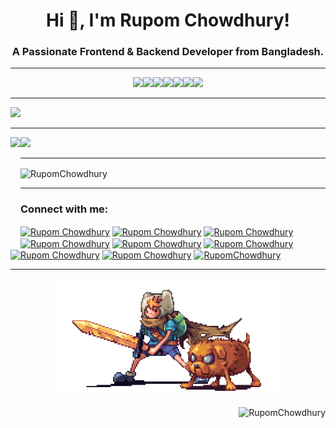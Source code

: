 <h1 align="center">Hi 👋, I'm Rupom Chowdhury!</h1>
<h3 align="center">A Passionate Frontend & Backend Developer from Bangladesh.</h3>

---

<p align="center">
<a><img src="https://badgen.net/badge/icon/windows?icon=windows&label" /></a><a><img src="https://badgen.net/github/status/micromatch/micromatch/4.0.1" /></a><a><img src="https://badgen.net/badge/icon/atom?icon=atom&label" /></a><a><img src="https://badgen.net/badge/icon/git?icon=git&label" /></a><a><img src="https://badgen.net/github/dependabot/ubuntu/yaru" /></a><a><img src="https://badgen.net/badge/code%20style/standard/f2a" /></a><a><img src="https://badgen.net/badge/icon/firefox?icon=firefox&label" /></a> 
</p>

---

<a href="https://github.com/ryo-ma/github-profile-trophy">
  <img width=853 src="https://github-profile-trophy.vercel.app/?username=RupomChowdhury&column=7"/>
</a>

---


<div>
<img height="170" align="left" src="https://github-readme-stats.vercel.app/api?username=RupomChowdhury&count_private=true&include_all_commits=true" />
  <img height="170" src="https://github-readme-stats.vercel.app/api/top-langs/?username=RupomChowdhury&layout=compact" />
</div>

---

<div>
<img height="340" width=800 align="center" src="https://github-readme-streak-stats.herokuapp.com/?user=RupomChowdhury&" alt="RupomChowdhury" />
</div>

---

<h3 align="left">Connect with me:</h3>
<p align="left">
<a href="https://codepen.io/RupomChowdhury" target="blank"><img align="center" src="https://cdn.jsdelivr.net/npm/simple-icons@3.0.1/icons/codepen.svg" alt="Rupom Chowdhury" height="30" width="40" /></a>
<a href="https://dev.to/RupomChowdhury" target="blank"><img align="center" src="https://cdn.jsdelivr.net/npm/simple-icons@3.0.1/icons/dev-dot-to.svg" alt="Rupom Chowdhury" height="30" width="40" /></a>
<a href="https://twitter.com/web_rupom" target="blank"><img align="center" src="https://cdn.jsdelivr.net/npm/simple-icons@3.0.1/icons/twitter.svg" alt="Rupom Chowdhury" height="30" width="40" /></a>
<a href="https://linkedin.com/in/RupomChowdhury" target="blank"><img align="center" src="https://cdn.jsdelivr.net/npm/simple-icons@3.0.1/icons/linkedin.svg" alt="Rupom Chowdhury" height="30" width="40" /></a>
<a href="https://stackoverflow.com/users/14770061" target="blank"><img align="center" src="https://cdn.jsdelivr.net/npm/simple-icons@3.0.1/icons/stackoverflow.svg" alt="Rupom Chowdhury" height="30" width="40" /></a>
<a href="https://codesandbox.com/RupomChowdhury" target="blank"><img align="center" src="https://cdn.jsdelivr.net/npm/simple-icons@3.0.1/icons/codesandbox.svg" alt="Rupom Chowdhury" height="30" width="40" /></a>
<a href="https://instagram.com/web.rupom" target="blank"><img align="center" src="https://cdn.jsdelivr.net/npm/simple-icons@3.0.1/icons/instagram.svg" alt="Rupom Chowdhury" height="30" width="40" /></a>
<a href="https://medium.com/@web.rupom" target="blank"><img align="center" src="https://cdn.jsdelivr.net/npm/simple-icons@3.0.1/icons/medium.svg" alt="Rupom Chowdhury" height="30" width="40" /></a>
<a href="https://www.youtube.com/c/RupomChowdhury" target="blank"><img align="center" src="https://cdn.jsdelivr.net/npm/simple-icons@3.0.1/icons/youtube.svg" alt="RupomChowdhury" height="30" width="40" /></a>
</p>

---


<p align="center">
  
  <img src="https://github.com/selimdoyranli/selimdoyranli/blob/master/preview.gif" width="350" />
</p>

<p align="right"> <img src="https://komarev.com/ghpvc/?username=RupomChowdhury" alt="RupomChowdhury" /> </p> 


<!--

Here are some ideas to get you started:

- 🔭 I’m currently working on ...
- 🌱 I’m currently learning ...
- 👯 I’m looking to collaborate on ...
- 🤔 I’m looking for help with ...

- 📫 How to reach me: ...
- 😄 Pronouns: ...
- ⚡ Fun fact: ...
- 💬 Ask me about ...

<!-- <p><h4>I have hands-on experience of 2 years, in designing and development of websites!</h4></p>
-->

